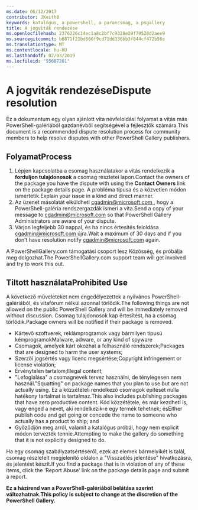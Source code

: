 ```yaml
---
ms.date: 06/12/2017
contributor: JKeithB
keywords: katalógus, a powershell, a parancsmag, a psgallery
title: A jogviták rendezése
ms.openlocfilehash: 2376226c14ec1a8c2bf7c9328e29f79528d2aee9
ms.sourcegitcommit: b6871f21bd666f9cd71dd336bb3f844cf472b56c
ms.translationtype: MT
ms.contentlocale: hu-HU
ms.lasthandoff: 02/03/2019
ms.locfileid: "55687201"
---
```

# <a name="dispute-resolution"></a><span data-ttu-id="3acdf-103">A jogviták rendezése</span><span class="sxs-lookup"><span data-stu-id="3acdf-103">Dispute resolution</span></span>

<span data-ttu-id="3acdf-104">Ez a dokumentum egy olyan ajánlott vita névfeloldási folyamat a vitás más PowerShell-galériából gazdanévből segítségével a fejlesztők számára.</span><span class="sxs-lookup"><span data-stu-id="3acdf-104">This document is a recommended dispute resolution process for community members to help resolve disputes with other PowerShell Gallery publishers.</span></span>

## <a name="process"></a><span data-ttu-id="3acdf-105">Folyamat</span><span class="sxs-lookup"><span data-stu-id="3acdf-105">Process</span></span>

1. <span data-ttu-id="3acdf-106">Lépjen kapcsolatba a csomag használatakor a vitás rendelkezik a **forduljon tulajdonosok** a csomag részletei lapon.</span><span class="sxs-lookup"><span data-stu-id="3acdf-106">Contact the owners of the package you have the dispute with using the **Contact Owners** link on the package details page.</span></span>
   <span data-ttu-id="3acdf-107">A probléma típusa és a közvetlen módon ismertetik.</span><span class="sxs-lookup"><span data-stu-id="3acdf-107">Explain your issue in a kind and direct manner.</span></span>
2. <span data-ttu-id="3acdf-108">Az üzenet másolatát elküldheti [ cgadmin@microsoft.com ](mailto:cgadmin@microsoft.com) , hogy a PowerShell-galéria rendszergazdák ismeri a vita.</span><span class="sxs-lookup"><span data-stu-id="3acdf-108">Send a copy of your message to [cgadmin@microsoft.com](mailto:cgadmin@microsoft.com) so that PowerShell Gallery Administrators are aware of your dispute.</span></span>
3. <span data-ttu-id="3acdf-109">Várjon legfeljebb 30 nappal, és ha nincs értesítés feloldása [ cgadmin@microsoft.com ](mailto:cgadmin@microsoft.com) újra.</span><span class="sxs-lookup"><span data-stu-id="3acdf-109">Wait a maximum of 30 days and if you don’t have resolution notify [cgadmin@microsoft.com](mailto:cgadmin@microsoft.com) again.</span></span>

<span data-ttu-id="3acdf-110">A PowerShellGallery.com támogatási csoport lesz Közösség, és próbálja meg dolgozhat.</span><span class="sxs-lookup"><span data-stu-id="3acdf-110">The PowerShellGallery.com support team will get involved and try to work this out.</span></span>

## <a name="prohibited-use"></a><span data-ttu-id="3acdf-111">Tiltott használata</span><span class="sxs-lookup"><span data-stu-id="3acdf-111">Prohibited Use</span></span>

<span data-ttu-id="3acdf-112">A következő műveleteket nem engedélyezettek a nyilvános PowerShell-galériából, és vitafórum nélkül azonnal törlődik.</span><span class="sxs-lookup"><span data-stu-id="3acdf-112">The following things are not allowed on the public PowerShell Gallery and will be immediately removed without discussion.</span></span>  <span data-ttu-id="3acdf-113">Csomag tulajdonosok kap értesítést, ha a csomag törlődik.</span><span class="sxs-lookup"><span data-stu-id="3acdf-113">Package owners will be notified if their package is removed.</span></span>

- <span data-ttu-id="3acdf-114">Kártevő szoftverek, reklámprogramok vagy bármilyen típusú kémprogramok</span><span class="sxs-lookup"><span data-stu-id="3acdf-114">Malware, adware, or any kind of spyware</span></span>
- <span data-ttu-id="3acdf-115">Csomagok, amelyek kárt okozhat a felhasználó rendszerek;</span><span class="sxs-lookup"><span data-stu-id="3acdf-115">Packages that are designed to harm the user systems;</span></span>
- <span data-ttu-id="3acdf-116">Szerzői jogsértés vagy licenc megsértése;</span><span class="sxs-lookup"><span data-stu-id="3acdf-116">Copyright infringement or license violation;</span></span>
- <span data-ttu-id="3acdf-117">Érvénytelen tartalom;</span><span class="sxs-lookup"><span data-stu-id="3acdf-117">Illegal content;</span></span>
- <span data-ttu-id="3acdf-118">"Lefoglalása" a csomagnevek tervez használni, de ténylegesen nem használ.</span><span class="sxs-lookup"><span data-stu-id="3acdf-118">"Squatting" on package names that you plan to use but are not actually using.</span></span> <span data-ttu-id="3acdf-119">Ez a közzétételi rendelkező csomagok építését nulla hatékony tartalmat is tartalmaz.</span><span class="sxs-lookup"><span data-stu-id="3acdf-119">This also includes publishing packages that have zero productive content.</span></span>
  <span data-ttu-id="3acdf-120">Kód közzététele, és már kezdheti is, vagy enged a nevét, aki rendelkezik-e egy termék tehetnek; és</span><span class="sxs-lookup"><span data-stu-id="3acdf-120">Either publish code and get going or concede the name to someone who actually has a product to ship; and</span></span>
- <span data-ttu-id="3acdf-121">Győződjön meg arról, valamit a katalógus próbál, hogy nem explicit módon tervezték tennie.</span><span class="sxs-lookup"><span data-stu-id="3acdf-121">Attempting to make the gallery do something that it is not explicitly designed to do.</span></span>

<span data-ttu-id="3acdf-122">Ha egy csomag szabályzatsértéséről, ezek az elemek bármelyikét is talál, csomag részleteit megjelenítő oldalon a "Visszaélés jelentése" hivatkozásra, és jelentést készít.</span><span class="sxs-lookup"><span data-stu-id="3acdf-122">If you find a package that is in violation of any of these items, click the ‘Report Abuse’ link on the package details page and submit a report.</span></span>

<span data-ttu-id="3acdf-123">**Ez a házirend van a PowerShell-galériából belátása szerint változhatnak.**</span><span class="sxs-lookup"><span data-stu-id="3acdf-123">**This policy is subject to change at the discretion of the PowerShell Gallery.**</span></span>
